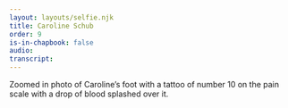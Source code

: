 ```yaml
---
layout: layouts/selfie.njk
title: Caroline Schub
order: 9
is-in-chapbook: false
audio:
transcript:
---
```


Zoomed in photo of Caroline’s foot with a tattoo of number 10 on the pain scale with a drop of blood splashed over it.
